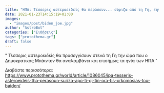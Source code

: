 ```yaml
---
title: "ΗΠΑ: Τέσσερις αστεροειδείς θα περάσουν... σύριζα από τη Γη, την ώρα της ορκωμοσίας του Μπάιντεν!"
date: 2021-01-23T14:15:19+01:00
images:
  - "images/post/biden_joe.jpg"
author: "AstroBot"
categories: ["Ειδήσεις"]
tags: ["protothema.gr"]
draft: false
---
```


" Τέσσερις αστεροειδείς θα προσεγγίσουν στενά τη Γη την ώρα που ο Δημοκρατικός Μπάιντεν θα αναλαμβάνει και επισήμως τα ηνία των ΗΠΑ "

Διαβάστε περισσότερα: https://www.protothema.gr/world/article/1086045/ipa-tesseris-asteroeideis-tha-perasoun-suriza-apo-ti-gi-tin-ora-tis-orkomosias-tou-baiden/
